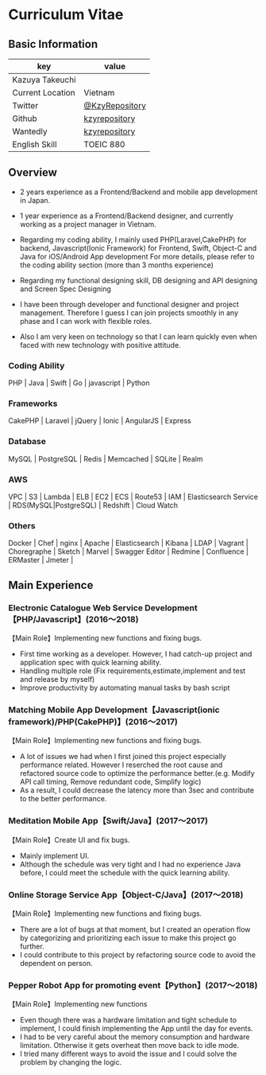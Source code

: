 # Curriculum Vitae

## Basic Information 

|key|value|
|----|----|
|Kazuya Takeuchi|
|Current Location|Vietnam|
|Twitter|[@KzyRepository](https://twitter.com/KzyRepository) |
|Github|[kzyrepository](https://github.com/kzyrepository/cv) |
|Wantedly|[kzyrepository](https://www.wantedly.com/users/48014457) |
|English Skill|TOEIC 880|

## Overview

- 2 years experience as a Frontend/Backend and mobile app development in Japan.

- 1 year experience as a Frontend/Backend designer, and currently working as a project manager in Vietnam. 

- Regarding my coding ability, I mainly used PHP(Laravel,CakePHP) for backend, Javascript(Ionic Framework) for Frontend, Swift, Object-C and Java for iOS/Android App development
  For more details, please refer to the coding ability section (more than 3 months experience)

- Regarding my functional designing skill, DB designing and API designing and Screen Spec Designing 

- I have been through developer and functional designer and project management. Therefore I guess I can join projects smoothly in any phase and I can work with flexible roles.

- Also I am very keen on technology so that I can learn quickly even when faced with new technology with positive attitude. 

### Coding Ability

PHP | Java | Swift | Go | javascript | Python

### Frameworks

CakePHP | Laravel | jQuery | Ionic | AngularJS | Express

### Database

MySQL | PostgreSQL | Redis | Memcached | SQLite | Realm

### AWS

VPC | S3 | Lambda | ELB | EC2 | ECS | Route53 | IAM | Elasticsearch Service | RDS(MySQL|PostgreSQL) | Redshift | Cloud Watch

### Others

Docker | Chef | nginx | Apache | Elasticsearch | Kibana | LDAP | Vagrant | Choregraphe | Sketch | Marvel | Swagger Editor | Redmine | Confluence | ERMaster | Jmeter | 

## Main Experience

### Electronic Catalogue Web Service Development【PHP/Javascript】(2016〜2018)

【Main Role】Implementing new functions and fixing bugs.
 - First time working as a developer. However, I had catch-up project and application spec with quick learning ability. 
 - Handling multiple role (Fix requirements,estimate,implement and test and release by myself)
 - Improve productivity by automating manual tasks by bash script

### Matching Mobile App Development【Javascript(ionic framework)/PHP(CakePHP)】(2016〜2017)

【Main Role】Implementing new functions and fixing bugs.
 - A lot of issues we had when I first joined this project especially performance related. However I reserched the root cause and refactored source code to optimize the performance better.(e.g. Modify API call timing, Remove redundant code, Simplify logic)
- As a result, I could decrease the latency more than 3sec and contribute to the better performance.

### Meditation Mobile App【Swift/Java】(2017〜2017)

【Main Role】Create UI and fix bugs.
- Mainly implement UI. 
- Although the schedule was very tight and I had no experience Java before, I could meet the schedule with the quick learning ability.

### Online Storage Service App【Object-C/Java】(2017〜2018)

【Main Role】Implementing new functions and fixing bugs.
- There are a lot of bugs at that moment, but I created an operation flow by categorizing and prioritizing each issue to make this project go further.
- I could contribute to this project by refactoring source code to avoid the dependent on person. 

### Pepper Robot App for promoting event【Python】(2017〜2018)

【Main Role】Implementing new functions
- Even though there was a hardware limitation and tight schedule to implement, I could finish implementing the App until the day for events.
- I had to be very careful about the memory consumption and hardware limitation. Otherwise it gets overheat then move back to idle mode. 
- I tried many different ways to avoid the issue and I could solve the problem by changing the logic.
